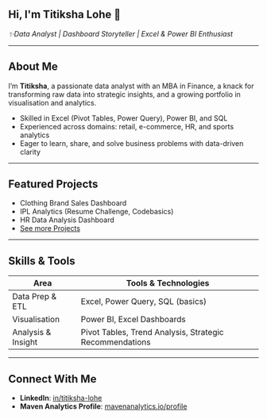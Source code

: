 ## Hi, I'm Titiksha Lohe 👋

_✨Data Analyst | Dashboard Storyteller | Excel & Power BI Enthusiast_

---

##  About Me

I’m **Titiksha**, a passionate data analyst with an MBA in Finance, a knack for transforming raw data into strategic insights, 
and a growing portfolio in visualisation and analytics. 

- Skilled in Excel (Pivot Tables, Power Query), Power BI, and SQL  
- Experienced across domains: retail, e-commerce, HR, and sports analytics  
- Eager to learn, share, and solve business problems with data-driven clarity  

---

##  Featured Projects
- Clothing Brand Sales Dashboard
- IPL Analytics (Resume Challenge, Codebasics)
- HR Data Analysis Dashboard
- [See more Projects](https://mavenanalytics.io/profile/d85113b0-b0b1-70ff-9147-0333132aac6b)  

---

##  Skills & Tools

| Area              | Tools & Technologies                        |
|-------------------|----------------------------------------------|
| Data Prep & ETL   | Excel, Power Query, SQL (basics)             |
| Visualisation     | Power BI, Excel Dashboards                   |
| Analysis & Insight| Pivot Tables, Trend Analysis, Strategic Recommendations |

---

##  Connect With Me

- **LinkedIn**: [in/titiksha-lohe](https://www.linkedin.com/in/titiksha-lohe)  
- **Maven Analytics Profile**: [mavenanalytics.io/profile](https://mavenanalytics.io/profile/d85113b0-b0b1-70ff-9147-0333132aac6b)  





